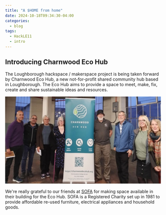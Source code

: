 ```yaml
---
title: "A $HOME from home"
date: 2024-10-18T09:34:30-04:00
categories:
  - blog
tags:
  - HackLE11
  - intro
---
```

## Introducing Charnwood Eco Hub

The Loughborough hackspace / makerspace project is being taken forward by Charnwood Eco Hub, a new not-for-profit shared community hub based in Loughborough. The Eco Hub aims to provide a space to meet, make, fix, create and share sustainable ideas and resources.

![Charnwood Eco Hub / SOFA collaboration](/assets/images/charnwood-eco-hub-sofa-collaboration.jpg)

We're really grateful to our friends at [SOFA](https://sofareuse.org) for making space available in their building for the Eco Hub. SOFA is a Registered Charity set up in 1981 to provide affordable re-used furniture, electrical appliances and household goods.


